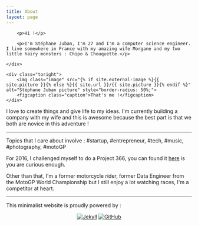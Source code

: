 ```yaml
---
title: About
layout: page
---
```


<div class="side-by-side">
    <div class="toleft">
        
        <p>Hi !</p>

		<p>I'm Stéphane Juban, I'm 27 and I'm a computer science engineer. I live somewhere in France with my amazing wife Morgane and my two little hairy monsters : Chipo & Chouquette.</p>
		
    </div>

    <div class="toright">
        <img class="image" src="{% if site.external-image %}{{ site.picture }}{% else %}{{ site.url }}/{{ site.picture }}{% endif %}" alt="Stéphane Juban picture" style="border-radius: 50%;">
        <figcaption class="caption">That's me !</figcaption>
    </div>
</div>

<p>I love to create things and give life to my ideas. I'm currently building a company with my wife and this is awesome because the best part is that we both are novice in this adventure !</p>


<hr>


<p>Topics that I care about involve : #startup, #entrepreneur, #tech, #music, #photography, #motoGP</p>
		
<p>For 2016, I challenged myself to do a Project 366, you can found it <a href="https://flic.kr/s/aHskoyokGG">here</a> is you are curious enough.</p>

<p>Other than that, I'm a former motorcycle rider, former Data Engineer from the MotoGP World Championship but I still enjoy a lot watching races, I'm a competitor at heart.</p>


<hr>


<p>This minimalist website is proudly powered by :</p>

<center>
	<a href="https://jekyllrb.com/"><img class="poweredby" src="https://jekyllrb.com/img/logo-2x.png" alt="Jekyll"></a>
	<a href="https://github.com/"><img class="poweredby" src="https://assets-cdn.github.com/images/modules/logos_page/GitHub-Mark.png" alt="GitHub"></a>
</center>
